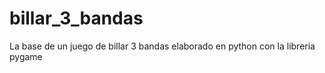 # billar_3_bandas
La base de un juego de billar 3 bandas elaborado en python con la libreria pygame
